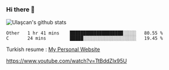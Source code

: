 ### Hi there 👋


<!--
**UlascanKilic/ulascankilic** is a ✨ _special_ ✨ repository because its `README.md` (this file) appears on your GitHub profile.

Here are some ideas to get you started:

- 🔭 I’m currently working on ...
- 🌱 I’m currently learning ...
- 👯 I’m looking to collaborate on ...
- 🤔 I’m looking for help with ...
- 💬 Ask me about ...
- 📫 How to reach me: ...
- 😄 Pronouns: ...
- ⚡ Fun fact: ...
-->

![Ulaşcan's github stats](https://github-readme-stats.vercel.app/api?username=ulascankilic&show_icons=true&title_color=fff&icon_color=79ff97&text_color=9f9f9f&bg_color=151515)


<!--START_SECTION:waka-->
```text
Other   1 hr 41 mins    ████████████████████░░░░░   80.55 % 
C       24 mins         █████░░░░░░░░░░░░░░░░░░░░   19.45 % 
```
<!--END_SECTION:waka-->


Turkish resume : <a href="https://ulascankilic.github.io/">My Personal Website</a>


<youtube>https://www.youtube.com/watch?v=TtBddZlx95U</youtube>



